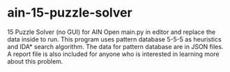 # ain-15-puzzle-solver
15 Puzzle Solver (no GUI) for AIN
Open main.py in editor and replace the data inside to run.
This program uses pattern database 5-5-5 as heuristics and IDA* search algorithm.
The data for pattern database are in JSON files.
A report file is also included for anyone who is interested in learning more about this problem.
